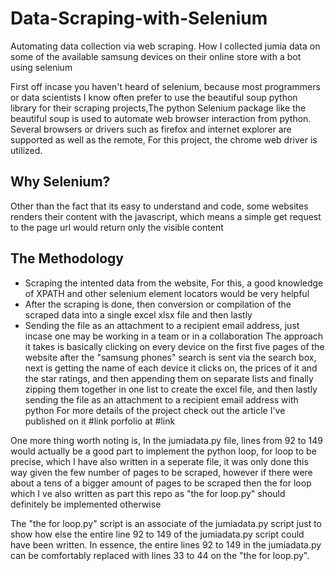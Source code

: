 # Data-Scraping-with-Selenium
Automating data collection via web scraping. How I collected jumia data on some of the available samsung devices on their online store with a bot using selenium

First off incase you haven't heard of selenium, because most programmers or data scientists I know often prefer to use the beautiful soup python library for their scraping projects,The python Selenium package like the beautiful soup is used to automate web browser interaction from python. Several browsers or drivers such as firefox and internet explorer are supported as well as the remote, For this project, the chrome web driver is utilized.
## Why Selenium?
Other than the fact that its easy to understand and code, some websites renders their content with the javascript, which means a simple get request to the page url would return only the visible content
## The Methodology
* Scraping the intented data from the website, For this, a good knowledge of XPATH and other selenium element locators would be very helpful
* After the scraping is done, then conversion or compilation of the scraped data into a single excel xlsx file and then lastly
* Sending the file as an attachment to a recipient email address, just incase one may be working in a team or in a collaboration 
The approach it takes is basically clicking on every device on the first five pages of the website after the "samsung phones" search is sent via the search box, next is getting the name of each device it clicks on, the prices of it and the star ratings, and then appending them  on separate lists and finally zipping them together in one list to create the excel file, and then lastly sending the file as an attachment to a recipient email address with python
For more details of the project check out the article I've published on it #link
porfolio at #link

One more thing worth noting is, In the jumiadata.py file, lines from 92 to 149 would actually be a good part to implement the python loop, for loop to be precise, which I have also written in a seperate file, it was only done this way given the few number of pages to be scraped, however if there were about a tens
of a bigger amount of pages to be scraped then the for loop which I ve also written as part this repo as "the for loop.py" should definitely
be implemented otherwise

The "the for loop.py" script is an associate of the jumiadata.py script just to show how else the entire line 92 to 149 of the jumiadata.py script could have been written. In essence, the entire lines 92 to 149 in the jumiadata.py can be comfortably replaced with lines 33 to 44 on the "the for loop.py".
